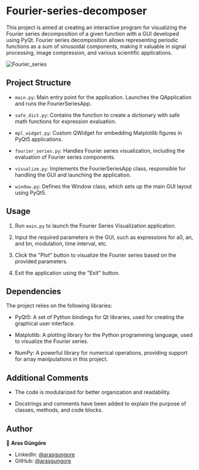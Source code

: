 # Fourier-series-decomposer

This project is aimed at creating an interactive program for visualizing the Fourier series decomposition of a given function with a GUI developed using PyQt. Fourier series decomposition allows representing periodic functions as a sum of sinusoidal components, making it valuable in signal processing, image compression, and various scientific applications.

![Fourier_series](https://latex.codecogs.com/svg.image?f(x)=a_0&plus;\sum_{n=1}^{\infty}a_n\cos\left(\frac{n\pi&space;x}{L}\right)&plus;\sum_{n=1}^{\infty}b_n\sin\left(\frac{n\pi&space;x}{L}\right))



## Project Structure

- `main.py`: Main entry point for the application. Launches the QApplication and runs the FourierSeriesApp.

- `safe_dict.py`: Contains the function to create a dictionary with safe math functions for expression evaluation.

- `mpl_widget.py`: Custom QWidget for embedding Matplotlib figures in PyQt5 applications.

- `fourier_series.py`: Handles Fourier series visualization, including the evaluation of Fourier series components.

- `visualize.py`: Implements the FourierSeriesApp class, responsible for handling the GUI and launching the application.

- `window.py`: Defines the Window class, which sets up the main GUI layout using PyQt5.



## Usage

1. Run `main.py` to launch the Fourier Series Visualization application.

2. Input the required parameters in the GUI, such as expressions for a0, an, and bn, modulation, time interval, etc.

3. Click the "Plot" button to visualize the Fourier series based on the provided parameters.

4. Exit the application using the "Exit" button.



## Dependencies

The project relies on the following libraries:

- PyQt5: A set of Python bindings for Qt libraries, used for creating the graphical user interface.

- Matplotlib: A plotting library for the Python programming language, used to visualize the Fourier series.

- NumPy: A powerful library for numerical operations, providing support for array manipulations in this project.



## Additional Comments

- The code is modularized for better organization and readability.

- Docstrings and comments have been added to explain the purpose of classes, methods, and code blocks.



## Author

👤 **Aras Güngöre**

- LinkedIn: [@arasgungore](https://www.linkedin.com/in/arasgungore)
- GitHub: [@arasgungore](https://github.com/arasgungore)
